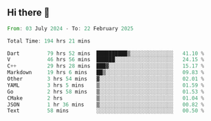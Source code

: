 ## Hi there 👋

<!--START_SECTION:waka-->

```rust
From: 03 July 2024 - To: 22 February 2025

Total Time: 194 hrs 21 mins

Dart         79 hrs 52 mins  ██████████▒░░░░░░░░░░░░░░   41.10 %
V            46 hrs 56 mins  ██████░░░░░░░░░░░░░░░░░░░   24.15 %
C++          29 hrs 28 mins  ███▓░░░░░░░░░░░░░░░░░░░░░   15.17 %
Markdown     19 hrs 6 mins   ██▒░░░░░░░░░░░░░░░░░░░░░░   09.83 %
Other        3 hrs 54 mins   ▓░░░░░░░░░░░░░░░░░░░░░░░░   02.01 %
YAML         3 hrs 5 mins    ▒░░░░░░░░░░░░░░░░░░░░░░░░   01.59 %
Go           2 hrs 58 mins   ▒░░░░░░░░░░░░░░░░░░░░░░░░   01.53 %
CMake        2 hrs           ▒░░░░░░░░░░░░░░░░░░░░░░░░   01.04 %
JSON         1 hr 36 mins    ▒░░░░░░░░░░░░░░░░░░░░░░░░   00.82 %
Text         58 mins         ░░░░░░░░░░░░░░░░░░░░░░░░░   00.50 %
```

<!--END_SECTION:waka-->

<!--
**mathiskakal/mathiskakal** is a ✨ _special_ ✨ repository because its `README.md` (this file) appears on your GitHub profile.

Here are some ideas to get you started:

- 🔭 I’m currently working on ...
- 🌱 I’m currently learning ...
- 👯 I’m looking to collaborate on ...
- 🤔 I’m looking for help with ...
- 💬 Ask me about ...
- 📫 How to reach me: ...
- 😄 Pronouns: ...
- ⚡ Fun fact: ...
-->
